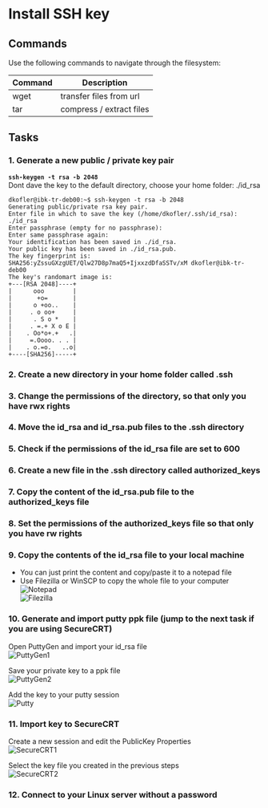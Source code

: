 # Install SSH key
## Commands
Use the following commands to navigate through the filesystem:

| Command | Description |
| --- | --- |
| wget | transfer files from url |
| tar | compress / extract files |


## Tasks
### 1. Generate a new public / private key pair
**`ssh-keygen -t rsa -b 2048`**  
Dont dave the key to the default directory, choose your home folder: ./id_rsa
```
dkofler@ibk-tr-deb00:~$ ssh-keygen -t rsa -b 2048
Generating public/private rsa key pair.
Enter file in which to save the key (/home/dkofler/.ssh/id_rsa): ./id_rsa
Enter passphrase (empty for no passphrase): 
Enter same passphrase again: 
Your identification has been saved in ./id_rsa.
Your public key has been saved in ./id_rsa.pub.
The key fingerprint is:
SHA256:yZssuGXzgUET/Qlw27D8p7maQ5+IjxxzdDfaSSTv/xM dkofler@ibk-tr-deb00
The key's randomart image is:
+---[RSA 2048]----+
|      ooo        |
|       +o=       |
|      o +oo..    |
|     . o oo+     |
|      . S o *    |
|     . =.+ X o E |
|    . Oo*o+.+   .|
|     =.Oooo. . . |
|    . o.=o.   ..o|
+----[SHA256]-----+
```

### 2. Create a new directory in your home folder called **.ssh**
### 3. Change the permissions of the directory, so that only you have rwx rights
### 4. Move the id_rsa and id_rsa.pub files to the .ssh directory
### 5. Check if the permissions of the id_rsa file are set to 600
### 6. Create a new file in the .ssh directory called **authorized_keys**
### 7. Copy the content of the id_rsa.pub file to the authorized_keys file
### 8. Set the permissions of the authorized_keys file so that only you have rw rights
### 9. Copy the contents of the id_rsa file to your local machine
* You can just print the content and copy/paste it to a notepad file
* Use Filezilla or WinSCP to copy the whole file to your computer  
![Notepad](img/14-export-key-notepad.png)  
![Filezilla](img/14-export-key-filezilla.png)  

### 10. Generate and import putty ppk file (jump to the next task if you are using SecureCRT)
Open PuttyGen and import your id_rsa file  
![PuttyGen1](img/14-puttygen-load.png)  

Save your private key to a ppk file  
![PuttyGen2](img/14-puttygen-save.png)  

Add the key to your putty session  
![Putty](img/14-putty-add-key.png)  

### 11. Import key to SecureCRT
Create a new session and edit the PublicKey Properties  
![SecureCRT1](img/14-seccrt-add-session.png) 

Select the key file you created in the previous steps  
![SecureCRT2](img/14-seccrt-add-key.png) 

### 12. Connect to your Linux server without a password